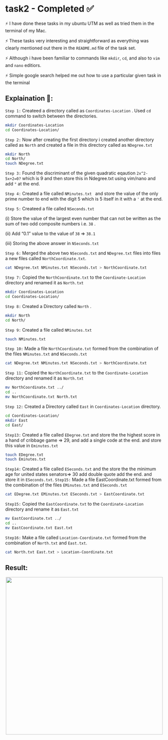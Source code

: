 # task2 - Completed ✅

⚡️ I have done these tasks in my ubuntu UTM as well as tried them in the terminal of my Mac. 

⚡️ These tasks very interesting and straightforward as everything was clearly mentioned out there in the ``README.md`` file of the task set.

⚡️ Although i have been familiar to commands like ``mkdir``, ``cd``, and also to ``vim`` and ``nano`` editiors.

⚡️ Simple google search helped me out how to use a particular given task in the terminal

## Explaination 🤔: 

```Step 1:``` Createed a directory called as  ```Coordinates-Location``` . Used ```cd``` command to switch between the directories.

```sh 
mkdir Coordinates-Location
cd Coordinates-Location/
```

```Step 2:``` Now after creating the first directory i created another directory  called as ```North``` and created a file in this directory called as ```NDegree.txt```



```sh
mkdir North
cd North/
touch NDegree.txt
```
```Step 3:``` Found the discriminant of the given quadratic eqaution ```2x^2-5x+2=0?``` which is 9 and then store this in Ndegree.txt using vim/nano and add ```°``` at the end.

```Step 4:``` Created a file called ```NMinutes.txt ``` and store the value of the only prime number to end with the digit 5 which is 5 itself in it with a ```'``` at the end.

```Step 5:``` Createed a file called ```NSeconds.txt``` 

(i) Store the value of the largest even number that can not be written as the sum of two odd composite numbers i.e. ``38`` .

(ii) Add “0.1” value to the value of ```38``` => ```38.1```

(iii) Storing the above answer in ```NSeconds.txt```

```Step 6:``` Merged the above two ```NSeconds.txt``` and ```NDegree.txt``` files  into files a new files called ```NorthCoordinate.txt```.
```sh
cat NDegree.txt NMinutes.txt NSeconds.txt > NorthCoordinate.txt
```
```Step 7:``` Copied the ```NorthCoordinate.txt``` to the ```Coordinate-Location``` directory and renamed it as ```North.txt```

```sh
mkdir Coordinates-Location
cd Coordinates-Location/
```
```Step 8:``` Created a Directory called ```North``` .

```sh
mkdir North
cd North/
```
```Step 9:``` Created a file called ```NMinutes.txt```
```sh
touch NMinutes.txt
```
```Step 10:``` Made a file ```NorthCoordinate.txt``` formed from the combination of the files ```NMinutes.txt``` and ```NSeconds.txt```


```sh
cat NDegree.txt NMinutes.txt NSeconds.txt > NorthCoordinate.txt
```
```Step 11:``` Copied the ```NorthCoordinate.txt``` to the ```Coordinate-Location``` directory and renamed it as ```North.txt``` 

```sh
mv NorthCoordinate.txt ../
cd ..
mv NorthCoordinate.txt North.txt
```
```Step 12:``` Created a Directory called ```East``` in ```Coordinates-Location``` directory.
```sh
cd Coordinates-Location/
mkdir East
cd East/
```
```Step13:``` Created a file called ```EDegree.txt``` and store the the highest score in a hand of cribbage game => 29, and add a single code at the end. and store this value in ```Eminutes.txt```
```sh 
touch EDegree.txt
touch Eminutes.txt
```
```Step14:``` Created a file called ```ESeconds.txt``` and the store the the minimum age for united states senators=> 30
add double quote add the end. and store it in ```ESeconds.txt```.
```Step15:``` Made a file EastCoordinate.txt formed from the combination of the files ```EMinutes.txt``` and ```ESeconds.txt```
```sh
cat EDegree.txt EMinutes.txt ESeconds.txt > EastCoordinate.txt
```
``Step15:`` Copied the ```EastCoordinate.txt``` to the ```Coordinate-Location``` directory and rename it as ```East.txt```
```sh 
mv EastCoordinate.txt ../
cd ..
mv EastCoordinate.txt East.txt
```
```Step16:``` Make a file called ```Location-Coordinate.txt``` formed from the combination of ```North.txt``` and ```East.txt```.

```sh 
cat North.txt East.txt > Location-Coordinate.txt
```
## Result:

<div align="center">
 <img src="https://raw.githubusercontent.com/hitaarthh/amFOSS-tasks/main/task2/task2-map.png?token=GHSAT0AAAAAABTEUXUJGEWBYKTCP2MQ5IUCYSUU2UA" height="500">
 </div> 
